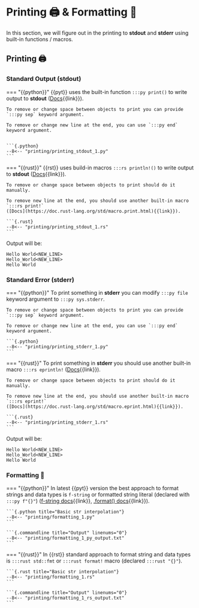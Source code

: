 # Printing 🖨 & Formatting 📝

In this section, we will figure out in the printing to **stdout** and **stderr** using built-in 
functions / macros.

## Printing 🖨

### Standard Output (stdout)

=== "{{python}}"
    {{pyt}} uses the built-in function `:::py print()` to write output to **stdout**
    ([Docs](https://docs.python.org/3/library/functions.html#print){{link}}).

    To remove or change space between objects to print you can provide `:::py sep` keyword argument.

    To remove or change new line at the end, you can use `:::py end` keyword argument.


    ```{.python}
    --8<-- "printing/printing_stdout_1.py"
    ```

=== "{{rust}}"
    {{rst}} uses build-in macros `:::rs println!()` to write output to **stdout**
    ([Docs](https://doc.rust-lang.org/std/macro.println.html){{link}}).

    To remove or change space between objects to print should do it manually.

    To remove new line at the end, you should use another built-in macro `:::rs print!`
    ([Docs](https://doc.rust-lang.org/std/macro.print.html){{link}}).

    ```{.rust}
    --8<-- "printing/printing_stdout_1.rs"
    ```

Output will be: 
```{.commandline linenums="0"}
Hello World<NEW_LINE>
Hello_World<NEW_LINE>
Hello World
```


### Standard Error (stderr)

=== "{{python}}"
    To print something in **stderr** you can modify `:::py file` keyword argument to `:::py sys.stderr`.

    To remove or change space between objects to print you can provide `:::py sep` keyword argument.

    To remove or change new line at the end, you can use `:::py end` keyword argument.

    ```{.python}
    --8<-- "printing/printing_stderr_1.py"
    ```


=== "{{rust}}"
    To print something in **stderr** you should use another built-in macro `:::rs eprintln!`
    ([Docs](https://doc.rust-lang.org/std/macro.eprintln.html){{link}}).

    To remove or change space between objects to print should do it manually.

    To remove new line at the end, you should use another built-in macro `:::rs eprint!`
    ([Docs](https://doc.rust-lang.org/std/macro.eprint.html){{link}}).

    ```{.rust}
    --8<-- "printing/printing_stderr_1.rs"
    ```

Output will be: 
```{.commandline linenums="0"}
Hello World<NEW_LINE>
Hello_World<NEW_LINE>
Hello World
```


### Formatting 📝

=== "{{python}}"
    In latest {{pyt}} version the best approach to format strings and data types is `f-string` or formatted string literal (declared with `:::py f"{}"`)
    ([f-string docs](https://docs.python.org/3/reference/lexical_analysis.html#formatted-string-literals){{link}},
    [.format() docs](https://docs.python.org/3/library/string.html#format-specification-mini-language){{link}}).

    ```{.python title="Basic str interpolation"}
    --8<-- "printing/formatting_1.py"
    ```

    ```{.commandline title="Output" linenums="0"}
    --8<-- "printing/formatting_1_py_output.txt"
    ```


=== "{{rust}}"
    In {{rst}} standard approach to format string and data types is `:::rust std::fmt` or `:::rust format!` macro (declared `:::rust "{}"`).

    ```{.rust title="Basic str interpolation"}
    --8<-- "printing/formatting_1.rs"
    ```

    ```{.commandline title="Output" linenums="0"}
    --8<-- "printing/formatting_1_rs_output.txt"
    ```